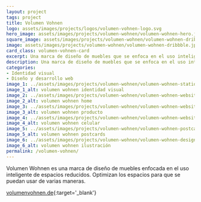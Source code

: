 ```yaml
---
layout: project
tags: project
title: Volumen Vohnen
logo: assets/images/projects/logos/volumen-vohnen-logo.svg
hero_image: assets/images/projects/volumen-wohnen/volumen-wohnen-hero.jpg
square_image: assets/images/projects/volumen-wohnen/volumen-wohnen-dribbble.jpg
image: assets/images/projects/volumen-wohnen/volumen-wohnen-dribbble.jpg
card_class: volumen-vohnen-card
excerpt: Una marca de diseño de muebles que se enfoca en el uso inteligente de espacios reducidos.
description: Una marca de diseño de muebles que se enfoca en el uso inteligente de espacios reducidos. Identidad visual, ilustración, diseño y desarrollo web.
categories:
- Identidad visual
- Diseño y desarrollo web
image_1: ../assets/images/projects/volumen-wohnen/volumen-wohnen-stationary.jpg
image_1_alt: volumen wohnen identidad visual
image_2: ../assets/images/projects/volumen-wohnen/volumen-wohnen-website-home.jpg
image_2_alt: volumen wohnen home
image_3: ../assets/images/projects/volumen-wohnen/volumen-wohnen-website-bett.jpg
image_3_alt: volumen wohnen producto
image_4: ../assets/images/projects/volumen-wohnen/volumen-wohnen-website-mobile.jpg
image_4_alt: volumen wohnen celular
image_5: ../assets/images/projects/volumen-wohnen/volumen-wohnen-postcards.jpg
image_5_alt: volumen wohnen postcards
image_6: ../assets/images/projects/volumen-wohnen/volumen-wohnen-design.png
image_6_alt: volumen wohnen ilustración
permalink: /volumen-vohnen/
---
```

Volumen Wohnen es una marca de diseño de muebles enfocada en el uso inteligente de espacios reducidos. Optimizan los espacios para que se puedan usar de varias maneras.

[volumenvohnen.de](https://www.volumenwohnen.de/){:target='_blank'}
